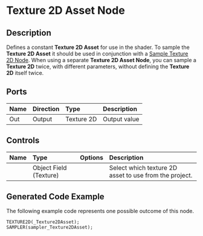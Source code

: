 # Texture 2D Asset Node

## Description

Defines a constant **Texture 2D Asset** for use in the shader. To sample the **Texture 2D Asset** it should be used in conjunction with a [Sample Texture 2D Node](Sample-Texture-2D-Node.md). When using a separate **Texture 2D Asset Node**, you can sample a **Texture 2D** twice, with different parameters, without defining the **Texture 2D** itself twice.

## Ports

| Name        | Direction           | Type  | Description |
|:------------ |:-------------|:-----|:---|
| Out | Output      |    Texture 2D | Output value |

## Controls

| Name        | Type           | Options  | Description |
|:------------ |:-------------|:-----|:---|
|      | Object Field (Texture) |  | Select which texture 2D asset to use from the project. |

## Generated Code Example

The following example code represents one possible outcome of this node.

```
TEXTURE2D(_Texture2DAsset);
SAMPLER(sampler_Texture2DAsset);
```
